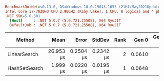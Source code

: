 ``` ini

BenchmarkDotNet=v0.13.0, OS=Windows 10.0.19043.1055 (21H1/May2021Update)
Intel Core i7-7820HQ CPU 2.90GHz (Kaby Lake), 1 CPU, 8 logical and 4 physical cores
.NET SDK=5.0.301
  [Host]     : .NET 5.0.7 (5.0.721.25508), X64 RyuJIT
  DefaultJob : .NET 5.0.7 (5.0.721.25508), X64 RyuJIT


```
|        Method |      Mean |     Error |    StdDev | Rank |  Gen 0 | Gen 1 | Gen 2 | Allocated |
|-------------- |----------:|----------:|----------:|-----:|-------:|------:|------:|----------:|
|  LinearSearch | 26.953 μs | 0.2504 μs | 0.2342 μs |    2 | 0.0610 |     - |     - |     280 B |
| HashSetSearch |  1.999 μs | 0.0220 μs | 0.0195 μs |    1 | 0.0648 |     - |     - |     280 B |
